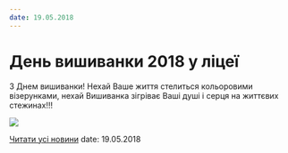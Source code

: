 ```yaml
---
date: 19.05.2018
---
```

# День вишиванки 2018 у ліцеї

З Днем вишиванки! Нехай Ваше життя стелиться кольоровими візерунками, нехай Вишиванка зігріває Ваші душі і серця на життєвих стежинах!!!

![](/images/blog/день-вишиванки-2018-у-ліцеї/вишиванка.jpg)

[Читати усі новини](/news)
date: 19.05.2018

